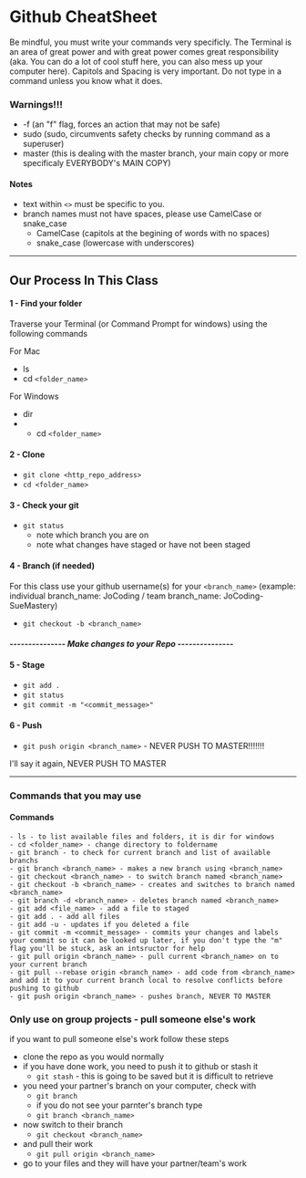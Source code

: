 # Github CheatSheet

Be mindful, you must write your commands very specificly. The Terminal is an area of great power and with great power comes great responsibility (aka. You can do a lot of cool stuff here, you can also mess up your computer here). Capitols and Spacing is very important. Do not type in a command unless you know what it does.

### Warnings!!!
- -f (an "f" flag, forces an action that may not be safe)
- sudo (sudo, circumvents safety checks by running command as a superuser)
- master (this is dealing with the master branch, your main copy or more specificaly EVERYBODY's MAIN COPY)

#### Notes
- text within `<>` must be specific to you.
- branch names must not have spaces, please use CamelCase or snake_case
  - CamelCase (capitols at the begining of words with no spaces)
  - snake_case (lowercase with underscores)

----------------------------------------------------------------------------------

## Our Process In This Class

#### 1 - Find your folder
Traverse your Terminal (or Command Prompt for windows) using the following commands

For Mac
  - ls 
  - cd `<folder_name>`

For Windows
  - dir
  - - cd `<folder_name>`

#### 2 - Clone
- `git clone <http_repo_address>`
- `cd <folder_name>`

#### 3 - Check your git
- `git status`
  - note which branch you are on
  - note what changes have staged or have not been staged

#### 4 - Branch (if needed)

For this class use your github username(s) for your `<branch_name>` (example: individual branch_name: JoCoding / team branch_name: JoCoding-SueMastery)

- `git checkout -b <branch_name>`

#### --------------- ***Make changes to your Repo*** ---------------

#### 5 - Stage
- `git add .`
- `git status`
- `git commit -m "<commit_message>"`

#### 6 - Push
- `git push origin <branch_name>` - NEVER PUSH TO MASTER!!!!!!!

I'll say it again, NEVER PUSH TO MASTER

----------------------------------------------------------------------------------

### Commands that you may use

#### Commands
```
- ls - to list available files and folders, it is dir for windows
- cd <folder_name> - change directory to foldername
- git branch - to check for current branch and list of available branchs
- git branch <branch_name> - makes a new branch using <branch_name>
- git checkout <branch_name> - to switch branch named <branch_name>
- git checkout -b <branch_name> - creates and switches to branch named <branch_name>
- git branch -d <branch_name> - deletes branch named <branch_name>
- git add <file_name> - add a file to staged
- git add . - add all files
- git add -u - updates if you deleted a file
- git commit -m <commit_message> - commits your changes and labels your commit so it can be looked up later, if you don't type the "m" flag you'll be stuck, ask an intsructor for help
- git pull origin <branch_name> - pull current <branch_name> on to your current branch
- git pull --rebase origin <branch_name> - add code from <branch_name> and add it to your current branch local to resolve conflicts before pushing to github
- git push origin <branch_name> - pushes branch, NEVER TO MASTER
```


### Only use on group projects - pull someone else's work

if you want to pull someone else's work follow these steps
- clone the repo as you would normally
- if you have done work, you need to push it to github or stash it
  - `git stash` - this is going to be saved but it is difficult to retrieve
- you need your partner's branch on your computer, check with
  - `git branch`
  - if you do not see your parnter's branch type
  - `git branch <branch_name>`
- now switch to their branch
  - `git checkout <branch_name>`
- and pull their work
  - `git pull origin <branch_name>`
- go to your files and they will have your partner/team's work
